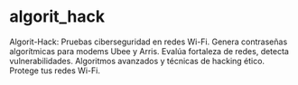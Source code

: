 # algorit_hack
Algorit-Hack: Pruebas ciberseguridad en redes Wi-Fi. Genera contraseñas algorítmicas para modems Ubee y Arris. Evalúa fortaleza de redes, detecta vulnerabilidades. Algoritmos avanzados y técnicas de hacking ético. Protege tus redes Wi-Fi.
